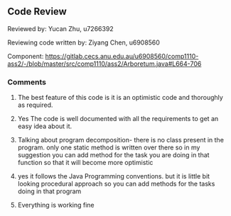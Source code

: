 ## Code Review

Reviewed by: Yucan Zhu, u7266392

Reviewing code written by: Ziyang Chen, u6908560

Component: https://gitlab.cecs.anu.edu.au/u6908560/comp1110-ass2/-/blob/master/src/comp1110/ass2/Arboretum.java#L664-706

### Comments 

1. The best feature of this code is it is an optimistic code and thoroughly as required.

2. Yes The code is well documented with all the requirements to get an easy idea about it.

3. Talking about program decomposition- there is no class present in the program. only one static method is written over there so in my suggestion you can add method for the task you are doing in that function so that it will become more optimistic

4. yes it follows the Java Programming conventions. but it is little bit looking procedural approach so you can add methods for the tasks doing in that program

5. Everything is working fine
